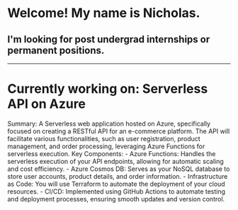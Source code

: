 # Welcome! My name is Nicholas.
## I'm looking for post undergrad internships or permanent positions.
---

<!--
**ngirmes/ngirmes** is a ✨ _special_ ✨ repository because its `README.md` (this file) appears on your GitHub profile.

Here are some ideas to get you started:

- 🔭 I’m currently working on ...
- 🌱 I’m currently learning ...
- 👯 I’m looking to collaborate on ...
- 🤔 I’m looking for help with ...
- 💬 Ask me about ...
- 📫 How to reach me: ...
- 😄 Pronouns: ...
- ⚡ Fun fact: ...
-->
# Currently working on: Serverless API on Azure
Summary:
A Serverless web application hosted on Azure, specifically focused on creating a RESTful API for an e-commerce platform. The API will facilitate various functionalities, such as user registration, product management, and order processing, leveraging Azure Functions for serverless execution.
Key Components:
    - Azure Functions: Handles the serverless execution of your API endpoints, allowing for automatic scaling and cost efficiency.
    - Azure Cosmos DB: Serves as your NoSQL database to store user accounts, product details, and order information.
    - Infrastructure as Code: You will use Terraform to automate the deployment of your cloud resources.
    - CI/CD: Implemented using GitHub Actions to automate testing and deployment processes, ensuring smooth updates and version control.
